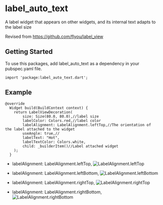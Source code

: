 # label_auto_text

A label widget that appears on other widgets, and its internal text adapts to the label size

Revised from https://github.com/flyou/label_view
## Getting Started
To use this packages, add label_auto_text as a dependency in your pubspec.yaml file.

    import 'package:label_auto_text.dart';
## Example

    @override
      Widget build(BuildContext context) {
        return LabelViewDecoration(
            size: Size(80.0, 80.0),//label size
            labelColor: Colors.red,//label color
            labelAlignment: LabelAlignment.leftTop,//The orientation of the label attached to the widget
            useAngle: true,//
            labelText: "Hot",
            labelTextColor: Colors.white,
            child: _builderItem()//Label attached widget
        );
      }
* labelAlignment: LabelAlignment.leftTop,
![LabelAlignment.leftTop](https://github.com/HappyGhostz/label_auto_text/blob/master/Screenshot/one.jpg)

* labelAlignment: LabelAlignment.leftBottom,
![LabelAlignment.leftBottom](https://github.com/HappyGhostz/label_auto_text/blob/master/Screenshot/two.jpg)

* labelAlignment: LabelAlignment.rightTop,
![LabelAlignment.rightTop](https://github.com/HappyGhostz/label_auto_text/blob/master/Screenshot/three.jpg)

* labelAlignment: LabelAlignment.rightBottom,
![LabelAlignment.rightBottom](https://github.com/HappyGhostz/label_auto_text/blob/master/Screenshot/four.jpg)
